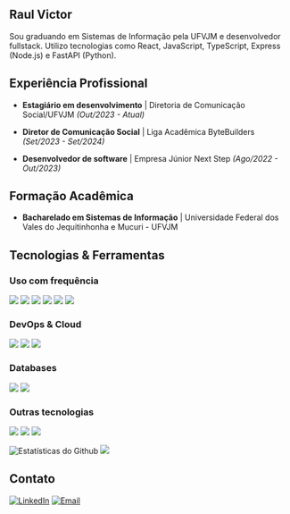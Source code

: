 ## Raul Victor

Sou graduando em Sistemas de Informação pela UFVJM e desenvolvedor fullstack. Utilizo tecnologias como React, JavaScript, TypeScript, Express (Node.js) e FastAPI (Python).

## Experiência Profissional

- **Estagiário em desenvolvimento** | Diretoria de Comunicação Social/UFVJM _(Out/2023 - Atual)_

- **Diretor de Comunicação Social** | Liga Acadêmica ByteBuilders _(Set/2023 - Set/2024)_

- **Desenvolvedor de software** | Empresa Júnior Next Step _(Ago/2022 - Out/2023)_

## Formação Acadêmica

- **Bacharelado em Sistemas de Informação** | Universidade Federal dos Vales do Jequitinhonha e Mucuri - UFVJM

## Tecnologias & Ferramentas

### Uso com frequência

<p>
  <img src="https://img.shields.io/badge/React-6E63DE?style=for-the-badge&logo=react&logoColor=white"> 
  <img src="https://img.shields.io/badge/Node.js-6E63DE?style=for-the-badge&logo=node.js&logoColor=white"> 
  <img src="https://img.shields.io/badge/html-6E63DE?style=for-the-badge&logo=html5&logoColor=white"> 
  <img src="https://img.shields.io/badge/CSS3-6E63DE?style=for-the-badge&logo=css3&logoColor=white">
  <img src="https://img.shields.io/badge/Typescript-6E63DE?style=for-the-badge&logo=typescript&logoColor=white"> 
  <img src="https://img.shields.io/badge/Javascript-6E63DE?style=for-the-badge&logo=javascript&logoColor=white">
</p>

### DevOps & Cloud

<p>
  <img src="https://img.shields.io/badge/docker-F3BEF3.svg?style=for-the-badge&logo=docker&logoColor=gray"> 
  <img src="https://img.shields.io/badge/git-F3BEF3.svg?style=for-the-badge&logo=git&logoColor=gray"> 
  <img src="https://img.shields.io/badge/github-F3BEF3.svg?style=for-the-badge&logo=github&logoColor=gray">
</p>

### Databases

<p>
  <img src="https://img.shields.io/badge/postgres-3D2DB4.svg?style=for-the-badge&logo=postgresql&logoColor=white"> 
  <img src="https://img.shields.io/badge/mysql-3D2DB4.svg?style=for-the-badge&logo=mysql&logoColor=white">
</p>

### Outras tecnologias

<p>
  <img src="https://img.shields.io/badge/Python-6E63DE?style=for-the-badge&logo=python&logoColor=white">
  <img src="https://img.shields.io/badge/Java-6E63DE.svg?style=for-the-badge&logo=openjdk&logoColor=white"> 
  <img src="https://img.shields.io/badge/C%23-6E63DE?style=for-the-badge&logo=csharp&logoColor=white"> 
</p>

<!-- ### Em aprendizado

<p>
  <img src="https://img.shields.io/badge/go-F3BEF3.svg?style=for-the-badge&logo=go&logoColor=gray">
</p> -->

![Estatísticas do Github](https://github-readme-stats.vercel.app/api?username=Raul772&theme=default&count_private=true&show_icons=true)
<img height="auto" src="https://github-readme-stats.vercel.app/api/top-langs/?username=raul772&layout=compact&langs_count=7&theme=default"/>

## Contato

[![LinkedIn](https://img.shields.io/badge/-LinkedIn-F3BEF3?style=for-the-badge&logo=linkedin&logoColor=gray)](https://www.linkedin.com/in/raulvictor772/)
[![Email](https://img.shields.io/badge/Gmail-F3BEF3?style=for-the-badge&logo=gmail&logoColor=gray)](mailto:raulvictor772@gmail.com)
